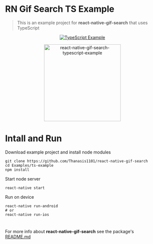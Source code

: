 # RN Gif Search TS Example
> This is an example project for **react-native-gif-search** that uses TypeScript

<p align="center">
  <a href="Examples/js-example"><img alt="TypeScript Example" src="https://badges.aleen42.com/src/typescript.svg"/></a>
</p>
<p align="center">
  <img src="https://raw.githubusercontent.com/Thanasis1101/react-native-gif-search/master/Preview/react-native-gif-search-typescript-example.gif" width="250" title="react-native-gif-search-typescript-example">
</p>

# Intall and Run

Download example project and install node modules
```
git clone https://github.com/Thanasis1101/react-native-gif-search
cd Examples/ts-example
npm install
```

Start node server
```
react-native start
```

Run on device
```
react-native run-android
# or
react-native run-ios
```

#

For more info about **react-native-gif-search** see the package's [README.md](/README.md)
